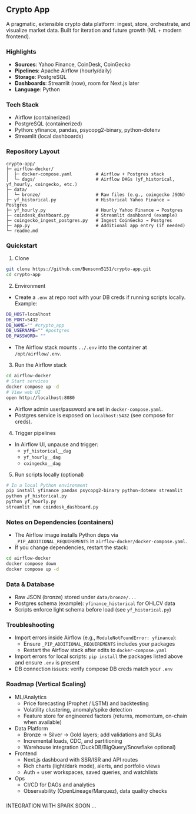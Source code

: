 ## Crypto App

A pragmatic, extensible crypto data platform: ingest, store, orchestrate, and visualize market data. Built for iteration and future growth (ML + modern frontend).

### Highlights
- **Sources**: Yahoo Finance, CoinDesk, CoinGecko
- **Pipelines**: Apache Airflow (hourly/daily)
- **Storage**: PostgreSQL
- **Dashboards**: Streamlit (now), room for Next.js later
- **Language**: Python

### Tech Stack
- Airflow (containerized)
- PostgreSQL (containerized)
- Python: yfinance, pandas, psycopg2-binary, python-dotenv
- Streamlit (local dashboards)

### Repository Layout
```
crypto-app/
├─ airflow-docker/
│  ├─ docker-compose.yaml         # Airflow + Postgres stack
│  └─ dags/                       # Airflow DAGs (yf_historical, yf_hourly, coingecko, etc.)
├─ data/
│  └─ bronze/                     # Raw files (e.g., coingecko JSON)
├─ yf_historical.py               # Historical Yahoo Finance → Postgres
├─ yf_hourly.py                   # Hourly Yahoo Finance → Postgres
├─ coindesk_dashboard.py          # Streamlit dashboard (example)
├─ coingecko_ingest_postgres.py   # Ingest CoinGecko → Postgres
├─ app.py                         # Additional app entry (if needed)
└─ readme.md
```

### Quickstart
1) Clone
```bash
git clone https://github.com/Bensonn5151/crypto-app.git
cd crypto-app
```

2) Environment
- Create a `.env` at repo root with your DB creds if running scripts locally. Example:
```bash
DB_HOST=localhost
DB_PORT=5432
DB_NAME="" #crypto_app
DB_USERNAME="" #postgres
DB_PASSWORD= ""
```
- The Airflow stack mounts `../.env` into the container at `/opt/airflow/.env`.

3) Run the Airflow stack
```bash
cd airflow-docker
# Start services
docker compose up -d
# View web UI
open http://localhost:8080
```
- Airflow admin user/password are set in `docker-compose.yaml`.
- Postgres service is exposed on `localhost:5432` (see compose for creds).

4) Trigger pipelines
- In Airflow UI, unpause and trigger:
  - `yf_historical__dag`
  - `yf_hourly__dag` 
  - `coingecko__dag`

5) Run scripts locally (optional)
```bash
# In a local Python environment
pip install yfinance pandas psycopg2-binary python-dotenv streamlit
python yf_historical.py
python yf_hourly.py
streamlit run coindesk_dashboard.py
```

### Notes on Dependencies (containers)
- The Airflow image installs Python deps via `_PIP_ADDITIONAL_REQUIREMENTS` in `airflow-docker/docker-compose.yaml`.
- If you change dependencies, restart the stack:
```bash
cd airflow-docker
docker compose down
docker compose up -d
```

### Data & Database
- Raw JSON (bronze) stored under `data/bronze/...`
- Postgres schema (example): `yfinance_historical` for OHLCV data
- Scripts enforce light schema before load (see `yf_historical.py`)

### Troubleshooting
- Import errors inside Airflow (e.g., `ModuleNotFoundError: yfinance`):
  - Ensure `_PIP_ADDITIONAL_REQUIREMENTS` includes your packages
  - Restart the Airflow stack after edits to `docker-compose.yaml`
- Import errors for local scripts: `pip install` the packages listed above and ensure `.env` is present
- DB connection issues: verify compose DB creds match your `.env`

### Roadmap (Vertical Scaling)
- ML/Analytics
  - Price forecasting (Prophet / LSTM) and backtesting
  - Volatility clustering, anomaly/spike detection
  - Feature store for engineered factors (returns, momentum, on-chain when available)
- Data Platform
  - Bronze → Silver → Gold layers; add validations and SLAs
  - Incremental loads, CDC, and partitioning
  - Warehouse integration (DuckDB/BigQuery/Snowflake optional)
- Frontend
  - Next.js dashboard with SSR/ISR and API routes
  - Rich charts (light/dark mode), alerts, and portfolio views
  - Auth + user workspaces, saved queries, and watchlists
- Ops
  - CI/CD for DAGs and analytics
  - Observability (OpenLineage/Marquez), data quality checks

###
INTEGRATION WITH SPARK SOON ...
